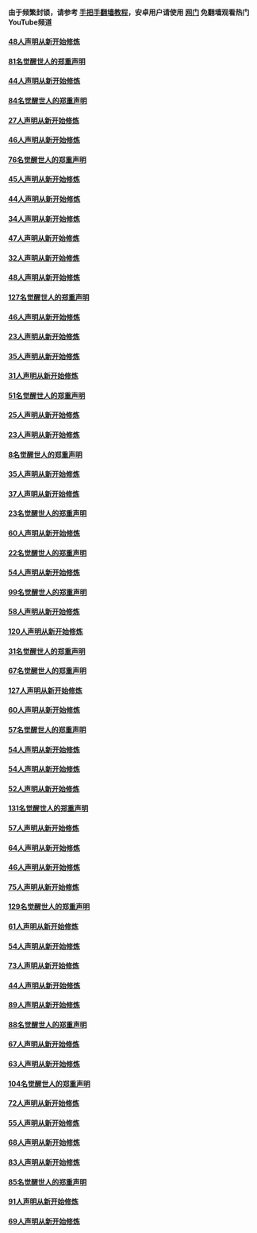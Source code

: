 #### 由于频繁封锁，请参考 [手把手翻墙教程](https://github.com/gfw-breaker/guides/wiki/)，安卓用户请使用 [网门](https://github.com/gfw-breaker/nogfw/blob/master/dl.md?t=03071600) 免翻墙观看热门YouTube频道 

#### [48人声明从新开始修炼](../pages/91/421605.md?t=03071600) 

#### [81名觉醒世人的郑重声明](../pages/91/421656.md?t=03071600) 

#### [44人声明从新开始修炼](../pages/91/421544.md?t=03071600) 

#### [84名觉醒世人的郑重声明](../pages/91/421543.md?t=03071600) 

#### [27人声明从新开始修炼](../pages/91/421465.md?t=03071600) 

#### [46人声明从新开始修炼](../pages/91/421454.md?t=03071600) 

#### [76名觉醒世人的郑重声明](../pages/91/421453.md?t=03071600) 

#### [45人声明从新开始修炼](../pages/91/421452.md?t=03071600) 

#### [44人声明从新开始修炼](../pages/91/421422.md?t=03071600) 

#### [34人声明从新开始修炼](../pages/91/421322.md?t=03071600) 

#### [47人声明从新开始修炼](../pages/91/421264.md?t=03071600) 

#### [32人声明从新开始修炼](../pages/91/421225.md?t=03071600) 

#### [48人声明从新开始修炼](../pages/91/421202.md?t=03071600) 

#### [127名觉醒世人的郑重声明](../pages/91/421224.md?t=03071600) 

#### [46人声明从新开始修炼](../pages/91/421203.md?t=03071600) 

#### [23人声明从新开始修炼](../pages/91/421138.md?t=03071600) 

#### [35人声明从新开始修炼](../pages/91/421122.md?t=03071600) 

#### [31人声明从新开始修炼](../pages/91/421081.md?t=03071600) 

#### [51名觉醒世人的郑重声明](../pages/91/421080.md?t=03071600) 

#### [25人声明从新开始修炼](../pages/91/421020.md?t=03071600) 

#### [23人声明从新开始修炼](../pages/91/420884.md?t=03071600) 

#### [8名觉醒世人的郑重声明](../pages/91/420883.md?t=03071600) 

#### [35人声明从新开始修炼](../pages/91/420809.md?t=03071600) 

#### [37人声明从新开始修炼](../pages/91/420766.md?t=03071600) 

#### [23名觉醒世人的郑重声明](../pages/91/420765.md?t=03071600) 

#### [60人声明从新开始修炼](../pages/91/420727.md?t=03071600) 

#### [22名觉醒世人的郑重声明](../pages/91/420726.md?t=03071600) 

#### [54人声明从新开始修炼](../pages/91/420529.md?t=03071600) 

#### [99名觉醒世人的郑重声明](../pages/91/420528.md?t=03071600) 

#### [58人声明从新开始修炼](../pages/91/420198.md?t=03071600) 

#### [120人声明从新开始修炼](../pages/91/420141.md?t=03071600) 

#### [31名觉醒世人的郑重声明](../pages/91/420197.md?t=03071600) 

#### [67名觉醒世人的郑重声明](../pages/91/420140.md?t=03071600) 

#### [127人声明从新开始修炼](../pages/91/420082.md?t=03071600) 

#### [60人声明从新开始修炼](../pages/91/420081.md?t=03071600) 

#### [57名觉醒世人的郑重声明](../pages/91/420080.md?t=03071600) 

#### [54人声明从新开始修炼](../pages/91/419533.md?t=03071600) 

#### [54人声明从新开始修炼](../pages/91/419532.md?t=03071600) 

#### [52人声明从新开始修炼](../pages/91/419531.md?t=03071600) 

#### [131名觉醒世人的郑重声明](../pages/91/419530.md?t=03071600) 

#### [57人声明从新开始修炼](../pages/91/419430.md?t=03071600) 

#### [64人声明从新开始修炼](../pages/91/419429.md?t=03071600) 

#### [46人声明从新开始修炼](../pages/91/419428.md?t=03071600) 

#### [75人声明从新开始修炼](../pages/91/419427.md?t=03071600) 

#### [129名觉醒世人的郑重声明](../pages/91/419426.md?t=03071600) 

#### [61人声明从新开始修炼](../pages/91/419198.md?t=03071600) 

#### [54人声明从新开始修炼](../pages/91/419197.md?t=03071600) 

#### [73人声明从新开始修炼](../pages/91/419196.md?t=03071600) 

#### [44人声明从新开始修炼](../pages/91/419075.md?t=03071600) 

#### [89人声明从新开始修炼](../pages/91/419074.md?t=03071600) 

#### [88名觉醒世人的郑重声明](../pages/91/419195.md?t=03071600) 

#### [67人声明从新开始修炼](../pages/91/419073.md?t=03071600) 

#### [63人声明从新开始修炼](../pages/91/419072.md?t=03071600) 

#### [104名觉醒世人的郑重声明](../pages/91/419071.md?t=03071600) 

#### [72人声明从新开始修炼](../pages/91/418902.md?t=03071600) 

#### [55人声明从新开始修炼](../pages/91/418901.md?t=03071600) 

#### [68人声明从新开始修炼](../pages/91/418900.md?t=03071600) 

#### [83人声明从新开始修炼](../pages/91/418757.md?t=03071600) 

#### [85名觉醒世人的郑重声明](../pages/91/418899.md?t=03071600) 

#### [91人声明从新开始修炼](../pages/91/418756.md?t=03071600) 

#### [69人声明从新开始修炼](../pages/91/418755.md?t=03071600) 

